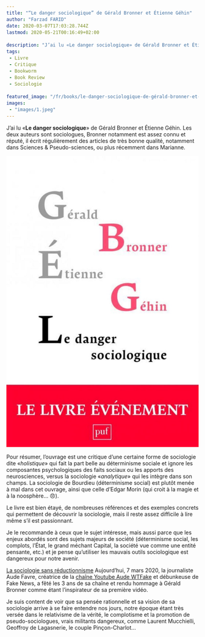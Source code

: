 ```yaml
---
title: "“Le danger sociologique” de Gérald Bronner et Étienne Géhin"
author: "Farzad FARID"
date: 2020-03-07T17:03:28.744Z
lastmod: 2020-05-21T00:16:49+02:00

description: "J’ai lu «Le danger sociologique» de Gérald Bronner et Étienne Géhin. Les deux auteurs sont sociologues, Bronner notamment est assez connu…"
tags:
 - Livre
 - Critique
 - Bookworm
 - Book Review
 - Sociologie

featured_image: "/fr/books/le-danger-sociologique-de-gérald-bronner-et-étienne-géhin/images/1.jpeg" 
images:
 - "images/1.jpeg"
---
```


J’ai lu «**Le danger sociologique**» de Gérald Bronner et Étienne Géhin. Les deux auteurs sont sociologues, Bronner notamment est assez connu et réputé, il écrit régulièrement des articles de très bonne qualité, notamment dans Sciences &amp; Pseudo-sciences, ou plus récemment dans Marianne.




![image](images/1.jpeg#layoutTextWidth)



Pour résumer, l’ouvrage est une critique d’une certaine forme de sociologie dite «_holistique_» qui fait la part belle au déterminisme sociale et ignore les composantes psychologiques des faits sociaux ou les apports des neurosciences, versus la sociologie «_analytique_» qui les intègre dans son champs. La sociologie de Bourdieu (déterminisme social) est plutôt menée à mal dans cet ouvrage, ainsi que celle d’Edgar Morin (qui croit à la magie et à la noosphère… 😠).

Le livre est bien étayé, de nombreuses références et des exemples concrets qui permettent de découvrir la sociologie, mais il reste assez difficile à lire même s’il est passionnant.

Je le recommande à ceux que le sujet intéresse, mais aussi parce que les enjeux abordés sont des sujets majeurs de société (déterminisme social, les complots, l’État, le grand méchant Capital, la société vue comme une entité pensante, etc.) et je pense qu’utiliser les mauvais outils sociologique est dangereux pour notre avenir.

[La sociologie sans réductionnisme](http://www.laviedesidees.fr/La-sociologie-sans-reductionnisme.html)
Aujourd’hui, 7 mars 2020, la journaliste Aude Favre, créatrice de la [chaîne Youtube Aude WTFake](https://www.youtube.com/channel/UC8Ux-LOyEXeioYQ4LFzpBXw) et débunkeuse de Fake News, a fêté les 3 ans de sa chaîne et rendu hommage à Gérald Bronner comme étant l’inspirateur de sa première vidéo.

Je suis content de voir que sa pensée rationnelle et sa vision de sa sociologie arrive à se faire entendre nos jours, notre époque étant très versée dans le relativisme de la vérité, le complotisme et la promotion de pseudo-sociologues, vrais militants dangereux, comme Laurent Mucchielli, Geoffroy de Lagasnerie, le couple Pinçon-Charlot…
